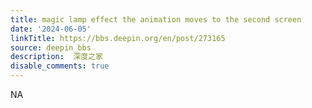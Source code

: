 ```yaml
---
title: magic lamp effect the animation moves to the second screen
date: '2024-06-05'
linkTitle: https://bbs.deepin.org/en/post/273165
source: deepin_bbs
description:  深度之家 
disable_comments: true
---
```

NA
